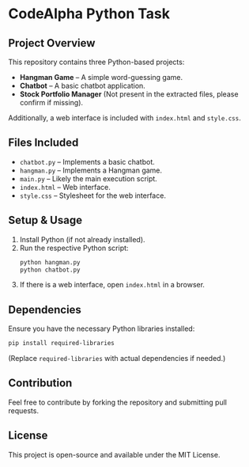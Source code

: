# CodeAlpha Python Task

## Project Overview
This repository contains three Python-based projects:
- **Hangman Game** – A simple word-guessing game.
- **Chatbot** – A basic chatbot application.
- **Stock Portfolio Manager** (Not present in the extracted files, please confirm if missing).

Additionally, a web interface is included with `index.html` and `style.css`.

## Files Included
- `chatbot.py` – Implements a basic chatbot.
- `hangman.py` – Implements a Hangman game.
- `main.py` – Likely the main execution script.
- `index.html` – Web interface.
- `style.css` – Stylesheet for the web interface.

## Setup & Usage
1. Install Python (if not already installed).
2. Run the respective Python script:
   ```sh
   python hangman.py
   python chatbot.py
   ```
3. If there is a web interface, open `index.html` in a browser.

## Dependencies
Ensure you have the necessary Python libraries installed:
```sh
pip install required-libraries
```
(Replace `required-libraries` with actual dependencies if needed.)

## Contribution
Feel free to contribute by forking the repository and submitting pull requests.

## License
This project is open-source and available under the MIT License.


